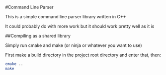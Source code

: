 #Command Line Parser

This is a simple command line parser library written in C++

It could probably do with more work but it should work pretty well as it is

##Compiling as a shared library

Simply run cmake and make (or ninja or whatever you want to use)

First make a build directory in the project root directory and enter that, then:

```bash
cmake ..
make
```